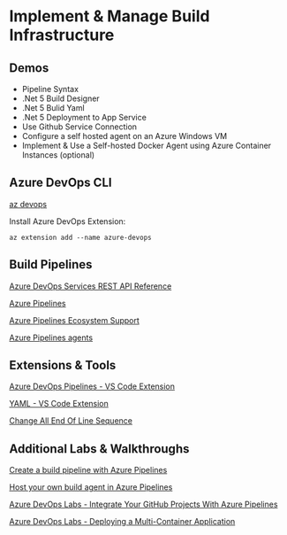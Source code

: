 # Implement & Manage Build Infrastructure

## Demos

-   Pipeline Syntax
-   .Net 5 Build Designer
-   .Net 5 Bulid Yaml
-   .Net 5 Deployment to App Service
-   Use Github Service Connection
-   Configure a self hosted agent on an Azure Windows VM
-   Implement & Use a Self-hosted Docker Agent using Azure Container Instances (optional)

## Azure DevOps CLI

[az devops](https://docs.microsoft.com/en-us/cli/azure/devops?view=azure-cli-latest)

Install Azure DevOps Extension:

```
az extension add --name azure-devops
```

## Build Pipelines

[Azure DevOps Services REST API Reference](https://docs.microsoft.com/en-us/rest/api/azure/devops/?view=azure-devops-rest-6.1)

[Azure Pipelines](https://docs.microsoft.com/en-us/azure/devops/pipelines/get-started/key-pipelines-concepts?view=azure-devops)

[Azure Pipelines Ecosystem Support](https://docs.microsoft.com/en-us/azure/devops/pipelines/ecosystems/ecosystems?view=azure-devops)

[Azure Pipelines agents](https://docs.microsoft.com/en-us/azure/devops/pipelines/agents/agents?view=azure-devops&tabs=browser)

## Extensions & Tools

[Azure DevOps Pipelines - VS Code Extension](https://marketplace.visualstudio.com/items?itemName=ms-azure-devops.azure-pipelines)

[YAML - VS Code Extension](https://marketplace.visualstudio.com/items?itemName=redhat.vscode-yaml)

[Change All End Of Line Sequence](https://marketplace.visualstudio.com/items?itemName=vs-publisher-1448185.keyoti-changeallendoflinesequence)

## Additional Labs & Walkthroughs

[Create a build pipeline with Azure Pipelines](https://docs.microsoft.com/en-us/learn/modules/create-a-build-pipeline/)

[Host your own build agent in Azure Pipelines](https://docs.microsoft.com/en-us/learn/modules/host-build-agent/)

[Azure DevOps Labs - Integrate Your GitHub Projects With Azure Pipelines](https://www.azuredevopslabs.com/labs/azuredevops/github-integration/)

[Azure DevOps Labs - Deploying a Multi-Container Application](https://azuredevopslabs.com/labs/vstsextend/kubernetes/)
